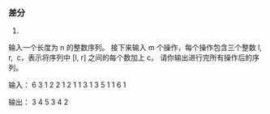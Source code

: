 ### 差分

1. 
输入一个长度为 n 的整数序列。
接下来输入 m 个操作，每个操作包含三个整数 l,  r,  c，表示将序列中 [l, r] 之间的每个数加上 c。
请你输出进行完所有操作后的序列。

输入：
    6 3
    1 2 2 1 2 1
    1 3 1
    3 5 1
    1 6 1

输出：
3 4 5 3 4 2

